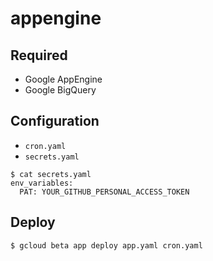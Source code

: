 # appengine

## Required

- Google AppEngine
- Google BigQuery

## Configuration

- `cron.yaml`
- `secrets.yaml`

```shell
$ cat secrets.yaml
env_variables:
  PAT: YOUR_GITHUB_PERSONAL_ACCESS_TOKEN
```

## Deploy

```shell
$ gcloud beta app deploy app.yaml cron.yaml
```
